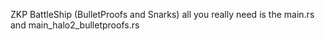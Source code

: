 ZKP BattleShip (BulletProofs and Snarks) all you really need is the main.rs and main_halo2_bulletproofs.rs
